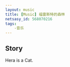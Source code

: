 ```yaml
---
layout: music
title: [Music] 福雷斯特的森林
netsasy_id: 568070216
tags: 
    -音乐
---
```


## Story
Hera is a Cat.